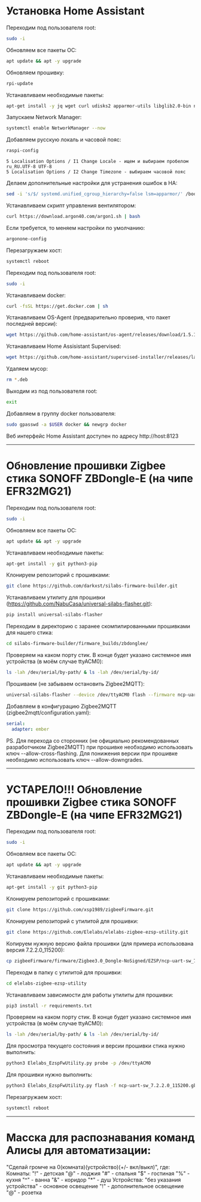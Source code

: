 # Установка Home Assistant
Переходим под пользователя root:
```bash
sudo -i
```
Обновляем все пакеты ОС:
```bash
apt update && apt -y upgrade
```
Обновляем прошивку:
```bash
rpi-update
```
Устанавливаем необходимые пакеты:
```bash
apt-get install -y jq wget curl udisks2 apparmor-utils libglib2.0-bin network-manager dbus systemd-journal-remote
```
Запускаем Network Manager:
```bash
systemctl enable NetworkManager --now
```
Добавляем русскую локаль и часовой пояс:
```bash
raspi-config
```
```
5 Localisation Options / I1 Change Locale - ищем и выбираем пробелом ru_RU.UTF-8 UTF-8
5 Localisation Options / I2 Change Timezone - выбираем часовой пояс
```
Делаем дополнительные настройки для устранения ошибок в НА:
```bash
sed -i 's/$/ systemd.unified_cgroup_hierarchy=false lsm=apparmor/' /boot/cmdline.txt
```
Устанавливаем скрипт управления вентилятором:
```bash
curl https://download.argon40.com/argon1.sh | bash
```
Если требуется, то меняем настройки по умолчанию:
```bash
argonone-config
```
Перезагружаем хост:
```bash
systemctl reboot
```
Переходим под пользователя root:
```bash
sudo -i
```
Устанавливаем docker:
```bash
curl -fsSL https://get.docker.com | sh
```
Устанавливаем OS-Agent (предварительно проверив, что пакет последней версии):
```bash
wget https://github.com/home-assistant/os-agent/releases/download/1.5.1/os-agent_1.5.1_linux_aarch64.deb && dpkg -i os-agent_1.5.1_linux_aarch64.deb
```
Устанавливаем Home Assisistant Supervised:
```bash
wget https://github.com/home-assistant/supervised-installer/releases/latest/download/homeassistant-supervised.deb && dpkg -i homeassistant-supervised.deb
```
Удаляем мусор:
```bash
rm *.deb
```
Выходим из под пользователя root:
```bash
exit
```
Добавляем в группу docker пользователя:
```bash
sudo gpasswd -a $USER docker && newgrp docker
```
Веб интерфейс Home Assistant доступен по адресу http://host:8123

---

# Обновление прошивки Zigbee стика SONOFF ZBDongle-E (на чипе EFR32MG21)
Переходим под пользователя root:
```bash
sudo -i
```
Обновляем все пакеты ОС:
```bash
apt update && apt -y upgrade
```
Устанавливаем необходимые пакеты:
```bash
apt-get install -y git python3-pip
```
Клонируем репозиторий с прошивками:
```bash
git clone https://github.com/darkxst/silabs-firmware-builder.git
```
Устанавливаем утилиту для прошивки (https://github.com/NabuCasa/universal-silabs-flasher.git):
```bash
pip install universal-silabs-flasher
```
Переходим в директорию с заранее скомпилированными прошивками для нашего стика:
```bash
cd silabs-firmware-builder/firmware_builds/zbdonglee/
```
Проверяем на каком порту стик. В конце будет указано системное имя устройства (в моём случае ttyACM0):
```bash
ls -lah /dev/serial/by-path/ & ls -lah /dev/serial/by-id/
```
Прошиваем (не забываем остановить Zigbee2MQTT):
```bash
universal-silabs-flasher --device /dev/ttyACM0 flash --firmware ncp-uart-hw-v7.4.2.0-zbdonglee-115200.gbl
```
Добавляем в конфигурацию Zigbee2MQTT (zigbee2mqtt/configuration.yaml):
```yaml
serial:
  adapter: ember
```
PS. Для перехода со сторонних (не официально рекомендованных разработчиком Zigbee2MQTT) при прошивке необходимо использовать ключ --allow-cross-flashing.
    Для понижения версии при прошивке необходимо использовать ключ --allow-downgrades.

---

# УСТАРЕЛО!!! Обновление прошивки Zigbee стика SONOFF ZBDongle-E (на чипе EFR32MG21)
Переходим под пользователя root:
```bash
sudo -i
```
Обновляем все пакеты ОС:
```bash
apt update && apt -y upgrade
```
Устанавливаем необходимые пакеты:
```bash
apt-get install -y git python3-pip
```
Клонируем репозиторий с прошивками:
```bash
git clone https://github.com/xsp1989/zigbeeFirmware.git
```
Клонируем репозиторий с утилитой для прошивки:
```bash
git clone https://github.com/Elelabs/elelabs-zigbee-ezsp-utility.git
```
Копируем нужную версию файла прошивки (для примера использована версия 7.2.2.0_115200):
```bash
cp zigbeeFirmware/firmware/Zigbee3.0_Dongle-NoSigned/EZSP/ncp-uart-sw_7.2.2.0_115200.gbl elelabs-zigbee-ezsp-utility/ 
```
Переходм в папку с утилитой для прошивки:
```bash
cd elelabs-zigbee-ezsp-utility
```
Устанавливаем зависимости для работы утилиты для прошивки:
```bash
pip3 install -r requirements.txt
```
Проверяем на каком порту стик. В конце будет указано системное имя устройства (в моём случае ttyACM0):
```bash
ls -lah /dev/serial/by-path/ & ls -lah /dev/serial/by-id/
```
Для просмотра текущего состояния и версии прошивки стика нужно выполнить:
```bash
python3 Elelabs_EzspFwUtility.py probe -p /dev/ttyACM0
```
Для прошивки нужно выполнить:
```bash
python3 Elelabs_EzspFwUtility.py flash -f ncp-uart-sw_7.2.2.0_115200.gbl -p /dev/ttyACM0
```
Перезагружаем хост:
```bash
systemctl reboot
```

---

# Масска для распознавания команд Алисы для автоматизации:
"Сделай громче на 0(комната)(устройство)(+/- вкл/выкл)", где:
Комнаты:
  "!" - детская
  "@" - лоджия
  "#" - спальня
  "$" - гостиная
  "%" - кухня
  "^" - ванна
  "&" - коридор
  "*" - душ
Устройства:
  "без указания устройства" - основное освещение
  "!" - дополнительное освещение
  "@" - розетка
